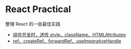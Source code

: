 # React Practical

整理 React 的一些最佳实践

- [组件开发时，透传 style、className、HTMLAttributes](https://github.com/mingyuLi97/react-practical/blob/PropForwarding/src/Button.tsx)
- [ref、createRef、forwardRef、useImperativeHandle](https://github1s.com/mingyuLi97/react-practical/blob/ref/src/Forward.tsx)
